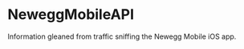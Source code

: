 NeweggMobileAPI
===============

Information gleaned from traffic sniffing the Newegg Mobile iOS app.
